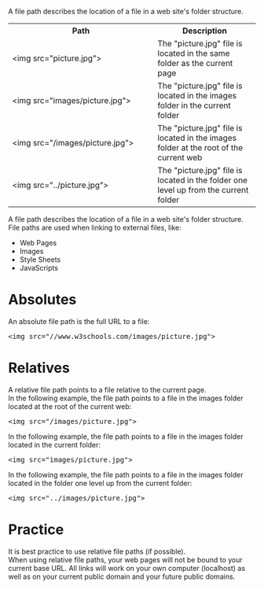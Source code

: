 A file path describes the location of a file in a web site's folder structure.
<table class="ws-table-all">
  <tr>
    <th style="width:280px">Path</th><th>Description</th>
  </tr>
  <tr>
    <td>&lt;img src=&quot;picture.jpg&quot;&gt;</td>
    <td>The &quot;picture.jpg&quot; file is located in the same folder as the current page</td>
  </tr>
  <tr>
    <td>&lt;img src=&quot;images/picture.jpg&quot;&gt;</td>
    <td>The &quot;picture.jpg&quot; file is located in the images folder in the current folder</td>
  </tr>
  <tr>
    <td>&lt;img src=&quot;/images/picture.jpg&quot;&gt;</td>
    <td>The &quot;picture.jpg&quot; file is located in the images folder at the root of the current web</td>
  </tr>
  <tr>
    <td>&lt;img src=&quot;../picture.jpg&quot;&gt;</td>
    <td>The &quot;picture.jpg&quot; file is located in the folder one level up from the current folder</td>
  </tr>
</table>
A file path describes the location of a file in a web site's folder structure.
<br>
File paths are used when linking to external files, like:
<ul>
  <li>Web Pages</li>
  <li>Images</li>
  <li>Style Sheets</li>
  <li>JavaScripts</li>
</ul>
<h1>Absolutes</h1>
An absolute file path is the full URL to a file:
<pre>&lt;img src="//www.w3schools.com/images/picture.jpg"&gt;</pre>
<h1>Relatives</h1>
A relative file path points to a file relative to the current page.
<br>
In the following example, the file path points to a file in the images folder located at the root of the current web:
<pre>&lt;img src="/images/picture.jpg"&gt;</pre>
In the following example, the file path points to a file in the images folder located in the current folder:
<pre>&lt;img src="images/picture.jpg"&gt;</pre>
In the following example, the file path points to a file in the images folder located in the folder one level up from the current folder:
<pre>&lt;img src="../images/picture.jpg"&gt;</pre>
<h1>Practice</h1>
It is best practice to use relative file paths (if possible).
<br>
When using relative file paths, your web pages will not be bound to your current base URL. All links will work on your own computer (localhost) as well as on your current public domain and your future public domains.
